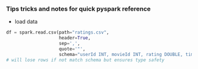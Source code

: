 
### Tips tricks and notes for quick pyspark reference
- load data
```python 
df = spark.read.csv(path="ratings.csv", 
                    header=True, 
                    sep=',',
                    quote='"',
                    schema="userId INT, movieId INT, rating DOUBLE, timestamp INT") # called a schema DDL/DML ensures type saftey
# will lose rows if not match schema but ensures type safety
```
